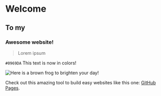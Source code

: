 # Welcome

## To my

### Awesome website!


>Lorem ipsum

`#0969DA` This text is now in colors!



![Here is a brown frog to brighten your day!](https://encrypted-tbn0.gstatic.com/images?q=tbn:ANd9GcTc4V1zVZ4JIwHYdXvK3FBD2XiA0ess_vmuWw&s)

Check out this amazing tool to build easy websites like this one:
 [GitHub Pages](https://pages.github.com/).

